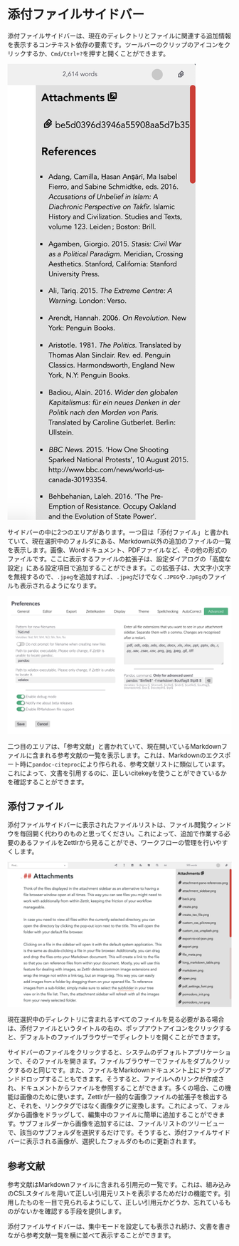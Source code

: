 # 添付ファイルサイドバー

添付ファイルサイドバーは、現在のディレクトリとファイルに関連する追加情報を表示するコンテキスト依存の要素です。ツールバーのクリップのアイコンをクリックするか、`Cmd/Ctrl+?`を押すと開くことができます。

![一つのファイルと参考文献のリストを表示した添付ファイルサイドバー](../img/attachment_sidebar.png)

サイドバーの中に2つのエリアがあります。一つ目は「添付ファイル」と書かれていて、現在選択中のフォルダにある、Markdown以外の追加のファイルの一覧を表示します。画像、Wordドキュメント、PDFファイルなど、その他の形式のファイルです。ここに表示するファイルの拡張子は、設定ダイアログの「高度な設定」にある設定項目で追加することができます。この拡張子は、大文字小文字を無視するので、`.jpeg`を追加すれば、`.jpeg`だけでなく`.JPEG`や`.JpEg`のファイルも表示されるようになります。

![サイドバーに表示させたいファイルの拡張子を、高度な設定タブで選択する。](../img/settings_advanced.png)

二つ目のエリアは、「参考文献」と書かれていて、現在開いているMarkdownファイルに含まれる参考文献の一覧を表示します。これは、Markdownのエクスポート時に`pandoc-citeproc`により作られる、参考文献リストに類似しています。これによって、文書を引用するのに、正しいcitekeyを使うことができているかを確認することができます。

## 添付ファイル

添付ファイルサイドバーに表示されたファイルリストは、ファイル閲覧ウィンドウを毎回開く代わりのものと思ってください。これによって、追加で作業する必要のあるファイルをZettlrから見ることができ、ワークフローの管理を行いやすくします。

![画像を含むフォルダを選択すると、それらをエディタにドラッグすることで簡単にドキュメントに追加できます。](../img/attachment_sidebar_images.png)

現在選択中のディレクトリに含まれるすべてのファイルを見る必要がある場合は、添付ファイルというタイトルの右の、ポップアウトアイコンをクリックすると、デフォルトのファイルブラウザーでディレクトリを開くことができます。

サイドバーのファイルをクリックすると、システムのデフォルトアプリケーションで、そのファイルを開きます。ファイルブラウザーでファイルをダブルクリックするのと同じです。また、ファイルをMarkdownドキュメント上にドラッグアンドドロップすることもできます。そうすると、ファイルへのリンクが作成され、ドキュメントからファイルを参照することができます。多くの場合、この機能は画像のために使います。Zettlrが一般的な画像ファイルの拡張子を検出すると、それを、リンクタグではなく画像タグに変換します。これによって、フォルダから画像をドラッグして、編集中のファイルに簡単に追加することができます。サブフォルダーから画像を追加するには、ファイルリストのツリービューで、該当のサブフォルダを選択するだけです。そうすると、添付ファイルサイドバーに表示される画像が、選択したフォルダのものに更新されます。

## 参考文献

参考文献はMarkdownファイルに含まれる引用元の一覧です。これは、組み込みのCSLスタイルを用いて正しい引用元リストを表示するためだけの機能です。引用したものを一目で見られるようにして、正しい引用元かどうか、忘れているものがないかを確認する手段を提供します。

添付ファイルサイドバーは、集中モードを設定しても表示され続け、文書を書きながら参考文献一覧を横に並べて表示することができます。
